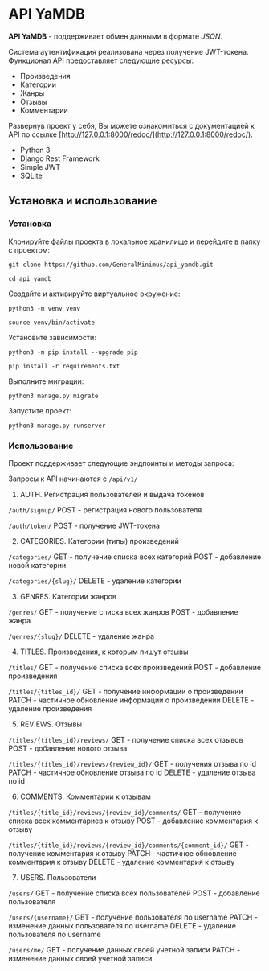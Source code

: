 # API YaMDB

**API YaMDB** - поддерживает обмен данными в формате *JSON*.

Cистема аутентификация реализована через получение JWT-токена. Функционал API предоставляет следующие ресурсы:

- Произведения
- Категории
- Жанры
- Отзывы
- Комментарии

Развернув проект у себя, Вы можете ознакомиться с документацией к API по ссылке [http://127.0.0.1:8000/redoc/](http://127.0.0.1:8000/redoc/).

* Python 3
* Django Rest Framework
* Simple JWT
* SQLite

## Установка и использование

### Установка

Клонируйте файлы проекта в локальное хранилище и перейдите в папку с проектом:

`git clone https://github.com/GeneralMinimus/api_yamdb.git`

`cd api_yamdb`

Создайте и активируйте виртуальное окружение:

`python3 -m venv venv`

`source venv/bin/activate`

Установите зависимости:

`python3 -m pip install --upgrade pip`

`pip install -r requirements.txt`

Выполните миграции:

`python3 manage.py migrate`

Запустите проект:

`python3 manage.py runserver`

### Использование

Проект поддерживает следующие эндпоинты и методы запроса:

Запросы к API начинаются с `/api/v1/`

1. AUTH. Регистрация пользователей и выдача токенов

`/auth/signup/` POST - регистрация нового пользователя

`/auth/token/` POST - получение JWT-токена

2. CATEGORIES. Категории (типы) произведений

`/categories/` GET - получение списка всех категорий POST - добавление новой категории

`/categories/{slug}/` DELETE - удаление категории

3. GENRES. Категории жанров

`/genres/` GET - получение списка всех жанров POST - добавление жанра

`/genres/{slug}/` DELETE - удаление жанра

4. TITLES. Произведения, к которым пишут отзывы

`/titles/` GET - получение списка всех произведений POST - добавление произведения

`/titles/{titles_id}/` GET - получение информации о произведении PATCH - частичное обновление информации о произведении DELETE - удаление произведения

5. REVIEWS. Отзывы

`/titles/{titles_id}/reviews/` GET - получение списка всех отзывов POST - добавление нового отзыва

`/titles/{titles_id}/reviews/{review_id}/` GET - получения отзыва по id PATCH - частичное обновление отзыва по id DELETE - удаление отзыва по id

6. COMMENTS. Комментарии к отзывам

`/titles/{title_id}/reviews/{review_id}/comments/` GET - получение списка всех комментариев к отзыву POST - добавление комментария к отзыву

`/titles/{title_id}/reviews/{review_id}/comments/{comment_id}/` GET - получение комментария к отзыву PATCH - частичное обновление комментария к отзыву DELETE - удаление комментария к отзыву

7. USERS. Пользователи

`/users/` GET - получение списка всех пользователей POST - добавление пользователя

`/users/{username}/` GET - получение пользователя по username PATCH - изменение данных пользователя по username DELETE - удаление пользователя по username

`/users/me/` GET - получение данных своей учетной записи PATCH - изменение данных своей учетной записи

